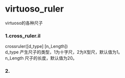 # virtuoso_ruler  
virtuoso的各种尺子  
  
### 1.cross_ruler.il  
crossruler([d_type] [n_Length])  
d_type  产生尺子的类型，1为十字尺，2为X型尺，默认值为1。  
n_Length  尺子的长度，默认值为20。  
  
### 2.
